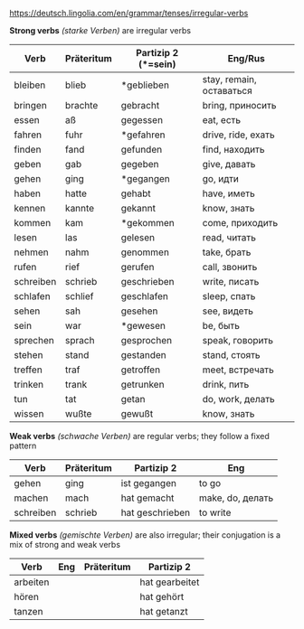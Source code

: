 https://deutsch.lingolia.com/en/grammar/tenses/irregular-verbs

**Strong verbs** *(starke Verben)* are irregular verbs


| Verb      | Präteritum | Partizip 2 (*=sein) | Eng/Rus                  |
| --------- | ---------- | ------------------- | ------------------------ |
| bleiben   | blieb      | *geblieben          | stay, remain, оставаться |
| bringen   | brachte    | gebracht            | bring, приносить         |
| essen     | aß         | gegessen            | eat, есть                |
| fahren    | fuhr       | *gefahren           | drive, ride, ехать       |
| finden    | fand       | gefunden            | find, находить           |
| geben     | gab        | gegeben             | give, давать             |
| gehen     | ging       | *gegangen           | go, идти                 |
| haben     | hatte      | gehabt              | have, иметь              |
| kennen    | kannte     | gekannt             | know, знать              |
| kommen    | kam        | *gekommen           | come, приходить          |
| lesen     | las        | gelesen             | read, читать             |
| nehmen    | nahm       | genommen            | take, брать              |
| rufen     | rief       | gerufen             | call, звонить            |
| schreiben | schrieb    | geschrieben         | write, писать            |
| schlafen  | schlief    | geschlafen          | sleep, спать             |
| sehen     | sah        | gesehen             | see, видеть              |
| sein      | war        | *gewesen            | be, быть                 |
| sprechen  | sprach     | gesprochen          | speak, говорить          |
| stehen    | stand      | gestanden           | stand, стоять            |
| treffen   | traf       | getroffen           | meet, встречать          |
| trinken   | trank      | getrunken           | drink, пить              |
| tun       | tat        | getan               | do, work, делать         |
| wissen    | wußte      | gewußt              | know, знать              |

**Weak verbs** *(schwache Verben)* are regular verbs; they follow a fixed pattern

| Verb      | Präteritum | Partizip 2      | Eng              |
| --------- | ---------- | --------------- | ---------------- |
| gehen     | ging       | ist gegangen    | to go            |
| machen    | mach       | hat gemacht     | make, do, делать |
| schreiben | schrieb    | hat geschrieben | to write         |



**Mixed verbs** *(gemischte Verben)* are also irregular; their conjugation is a mix of strong and weak verbs

| Verb     | Eng  | Präteritum | Partizip 2     |
| -------- | ---- | ---------- | -------------- |
| arbeiten |      |            | hat gearbeitet |
| hören    |      |            | hat gehört     |
| tanzen   |      |            | hat getanzt    |
